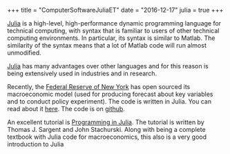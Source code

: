 +++
title = "ComputerSoftwareJuliaET"
date = "2016-12-17"
julia = true
+++


[Julia](http://julialang.org) is a high-level, high-performance dynamic
programming language for technical computing, with syntax that is
familiar to users of other technical computing environments. In
particular, its syntax is similar to Matlab. The similarity of the
syntax means that a lot of Matlab code will run almost unmodified.

[Julia](http://julialang.org) has many advantages over other languages and for this reason is being extensively used in industries and in research.

Recently, the [Federal Reserve of New York](https://www.newyorkfed.org/) has
open sourced its macroeconomic model (used for producing forecast about key
variables and to conduct policy experiment). The code is written in Julia. You
can read about it
[here](http://libertystreeteconomics.newyorkfed.org/2015/12/the-frbny-dsge-model-meets-julia.html).
The code is on [github](https://github.com/FRBNY-DSGE/DSGE.jl).

An excellent tutorial is
[Programming in Julia](http://quant-econ.net/jl/learning_julia.html).
The tutorial is written by Thomas J. Sargent and John Stachurski. Along
with being a complete textbook with Julia code for macroeconomics, this
also is a very good introduction to Julia
